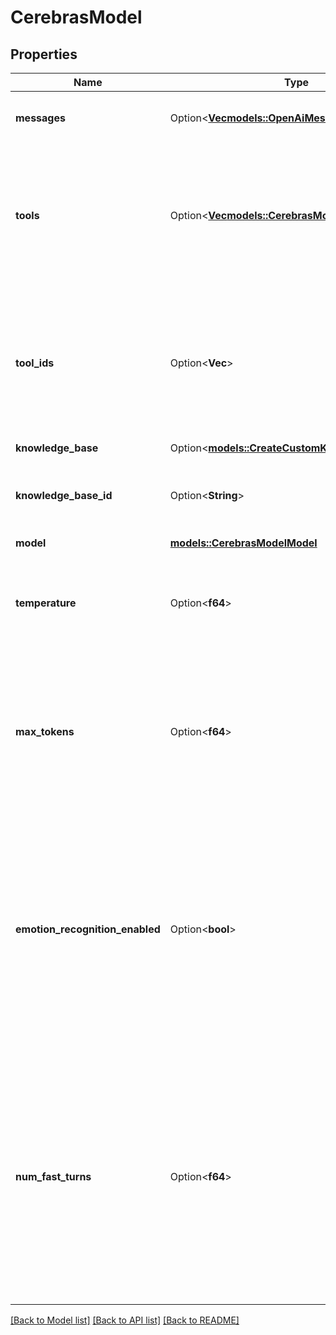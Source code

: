 # CerebrasModel

## Properties

Name | Type | Description | Notes
------------ | ------------- | ------------- | -------------
**messages** | Option<[**Vec<models::OpenAiMessage>**](OpenAiMessage.md)> | This is the starting state for the conversation. | [optional]
**tools** | Option<[**Vec<models::CerebrasModelToolsItem>**](CerebrasModelToolsItem.md)> | These are the tools that the assistant can use during the call. To use existing tools, use `toolIds`.  Both `tools` and `toolIds` can be used together. | [optional]
**tool_ids** | Option<**Vec<String>**> | These are the tools that the assistant can use during the call. To use transient tools, use `tools`.  Both `tools` and `toolIds` can be used together. | [optional]
**knowledge_base** | Option<[**models::CreateCustomKnowledgeBaseDto**](CreateCustomKnowledgeBaseDto.md)> |  | [optional]
**knowledge_base_id** | Option<**String**> | This is the ID of the knowledge base the model will use. | [optional]
**model** | [**models::CerebrasModelModel**](CerebrasModelModel.md) |  | 
**temperature** | Option<**f64**> | This is the temperature that will be used for calls. Default is 0 to leverage caching for lower latency. | [optional]
**max_tokens** | Option<**f64**> | This is the max number of tokens that the assistant will be allowed to generate in each turn of the conversation. Default is 250. | [optional]
**emotion_recognition_enabled** | Option<**bool**> | This determines whether we detect user's emotion while they speak and send it as an additional info to model.  Default `false` because the model is usually are good at understanding the user's emotion from text.  @default false | [optional]
**num_fast_turns** | Option<**f64**> | This sets how many turns at the start of the conversation to use a smaller, faster model from the same provider before switching to the primary model. Example, gpt-3.5-turbo if provider is openai.  Default is 0.  @default 0 | [optional]

[[Back to Model list]](../README.md#documentation-for-models) [[Back to API list]](../README.md#documentation-for-api-endpoints) [[Back to README]](../README.md)


